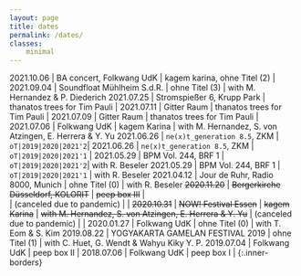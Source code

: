 ```yaml
---
layout: page
title: dates
permalink: /dates/
classes:
    minimal
---
```



2021.10.06  |  BA concert, Folkwang UdK  | kagem karina, ohne Titel (2) | 
2021.09.04  | Soundfloat Mühlheim S.d.R. | ohne Titel (3) | with M. Hernandez & P. Diederich
2021.07.25  | Stromspießer 6, Krupp Park | thanatos trees for Tim Pauli |
2021.07.11  |  Gitter Raum  | thanatos trees for Tim Pauli  |
2021.07.09  |  Gitter Raum  | thanatos trees for Tim Pauli  |
2021.07.06  |  Folkwang UdK  | kagem Karina  | with M. Hernandez, S. von Atzingen, E. Herrera & Y. Yu
2021.06.26  | `ne(x)t_generation 8.5`, ZKM | `oT|2019|2020|2021'2`|
2021.06.26  | `ne(x)t_generation 8.5`, ZKM | `oT|2019|2020|2021'1` |
2021.05.29  | BPM Vol. 244, BRF 1 | `oT|2019|2020|2021'2`| with R. Beseler
2021.05.29  | BPM Vol. 244, BRF 1 | `oT|2019|2020|2021'1` | with R. Beseler
2021.04.12  |  Jour de Ruhr, Radio 8000, Munich  | ohne Titel (0)  | with R. Beseler
~~2020.11.20~~ |  ~~Bergerkirche Düsseldorf, KOLORIT~~ | ~~peep box III~~ |  
 | (canceled due to pandemic) | |
~~2020.10.31~~ |  ~~NOW! Festival Essen~~ | ~~kagem Karina~~ | ~~with M. Hernandez, S. von Atzingen, E. Herrera & Y. Yu~~ 
 | (canceled due to pandemic) | |
2020.01.27  |  Folkwang UdK  | ohne Titel (0)      | with T. Eom & S. Kim
2019.08.22  |  YOGYAKARTA GAMELAN FESTIVAL 2019 | ohne Titel (1) | with C. Huet, G. Wendt & Wahyu Kiky Y. P.
2019.07.04  |  Folkwang UdK  | peep box II |
2018.07.06  |  Folkwang UdK  | peep box I |
{:.inner-borders}
